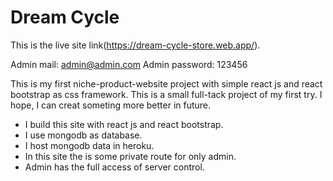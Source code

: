 # Dream Cycle

This is the live site link(https://dream-cycle-store.web.app/).

Admin mail: admin@admin.com
Admin password: 123456 

This is my first niche-product-website project with simple react js and react bootstrap as css framework. This is a small full-tack project of my first try. I hope, I can creat someting more better in future.

<ul>
  <li>I build this site with react js and react bootstrap.</li>
  <li>I use mongodb as database.</li>
  <li>I host mongodb data in heroku.</li>
  <li>In this site the is some private route for only admin.</li>
  <li>Admin has the full access of server control.</li>
</ul>
